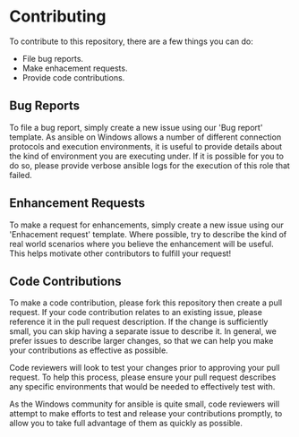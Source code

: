 Contributing
============
To contribute to this repository, there are a few things you can do:
 - File bug reports.
 - Make enhacement requests.
 - Provide code contributions.

Bug Reports
-----------
To file a bug report, simply create a new issue using our 'Bug report' template. As ansible on Windows allows a number of different connection protocols and execution environments, it is useful to provide details about the kind of environment you are executing under. If it is possible for you to do so, please provide verbose ansible logs for the execution of this role that failed.

Enhancement Requests
--------------------
To make a request for enhancements, simply create a new issue using our 'Enhacement request' template. Where possible, try to describe the kind of real world scenarios where you believe the enhancement will be useful. This helps motivate other contributors to fulfill your request!

Code Contributions
------------------
To make a code contribution, please fork this repository then create a pull request. If your code contribution relates to an existing issue, please reference it in the pull request description. If the change is sufficiently small, you can skip having a separate issue to describe it. In general, we prefer issues to describe larger changes, so that we can help you make your contributions as effective as possible.

Code reviewers will look to test your changes prior to approving your pull request. To help this process, please ensure your pull request describes any specific environments that would be needed to effectively test with.

As the Windows community for ansible is quite small, code reviewers will attempt to make efforts to test and release your contributions promptly, to allow you to take full advantage of them as quickly as possible.
